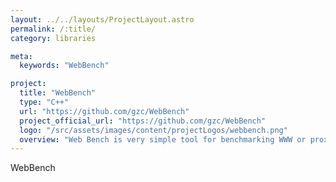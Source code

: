 ```yaml
---
layout: ../../layouts/ProjectLayout.astro
permalink: /:title/
category: libraries

meta:
  keywords: "WebBench"

project:
  title: "WebBench"
  type: "C++"
  url: "https://github.com/gzc/WebBench"
  project_official_url: "https://github.com/gzc/WebBench"
  logo: "/src/assets/images/content/projectLogos/webbench.png"
  overview: "Web Bench is very simple tool for benchmarking WWW or proxy servers."
---
```


<p>WebBench</p>
